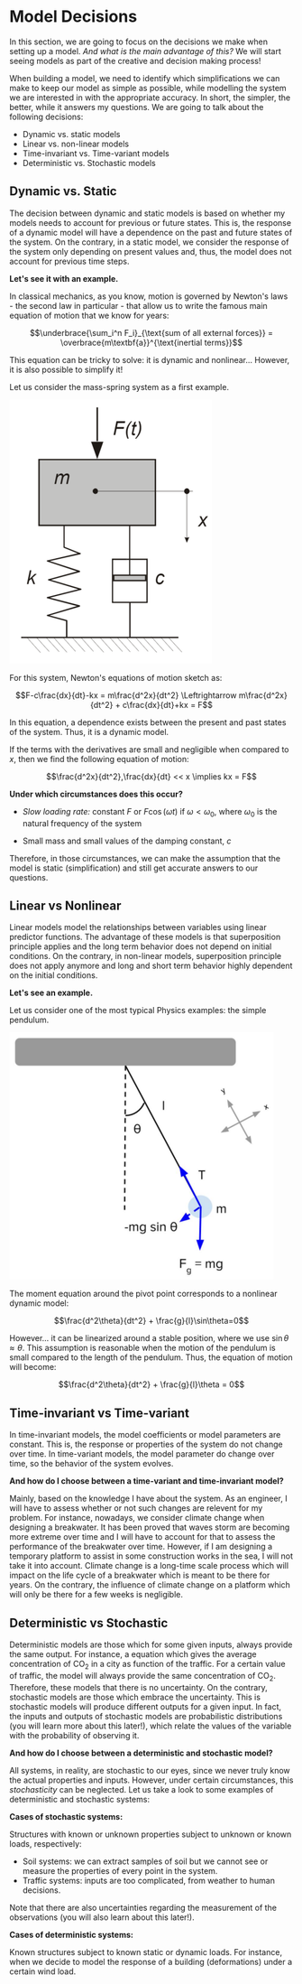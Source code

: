 # Model Decisions

In this section, we are going to focus on the decisions we make when setting up a model. *And what is the main advantage of this?*  We will start seeing models as part of the creative and decision making process!

When building a model, we need to identify which simplifications we can make to keep our model as simple as possible, while modelling the system we are interested in with the appropriate accuracy. In short, the simpler, the better, while it answers my questions. We are going to talk about the following decisions:
- Dynamic vs. static models
- Linear vs. non-linear models
- Time-invariant vs. Time-variant models
- Deterministic vs. Stochastic models

## Dynamic vs. Static

The decision between dynamic and static models is based on whether my models needs to account for previous or future states. This is, the response of a dynamic model will have a dependence on the past and future states of the system. On the contrary, in a static model, we consider the response of the system only depending on present values and, thus, the model does not account for previous time steps.

**Let's see it with an example.**

 In classical mechanics, as you know, motion is governed by Newton's laws - the second law in particular - that allow us to write the famous main equation of motion that we know for years:

$$\underbrace{\sum_i^n F_i}_{\text{sum of all external forces}} = \overbrace{m\textbf{a}}^{\text{inertial terms}}$$

This equation can be tricky to solve: it is dynamic and nonlinear... However, it is also possible to simplify it!

Let us consider the mass-spring system as a first example.

![mass-spring](./figs/modelling/mass-spring-system.png "mass-spring")


For this system, Newton's equations of motion sketch as:

$$F-c\frac{dx}{dt}-kx = m\frac{d^2x}{dt^2} \Leftrightarrow m\frac{d^2x}{dt^2} + c\frac{dx}{dt}+kx = F$$ 

In this equation, a dependence exists between the present and past states of the system. Thus, it is a dynamic model.

If the terms with the derivatives are small and negligible when compared to $x$, then we find the following equation of motion:

$$\frac{d^2x}{dt^2},\frac{dx}{dt} << x \implies kx = F$$

**Under which circumstances does this occur?**

* *Slow loading rate:* constant $F$ or $F\cos(\omega t)$ if $\omega<\omega_0$, where $\omega_0$ is the natural frequency of the system

* Small mass and small values of the damping constant, $c$

Therefore, in those circumstances, we can make the assumption that the model is static (simplification) and still get accurate answers to our questions.

## Linear vs Nonlinear

Linear models model the relationships between variables using linear predictor functions. The advantage of these models is that superposition principle applies and the long term behavior does not depend on initial conditions. On the contrary, in non-linear models, superposition principle does not apply anymore and long and short term behavior highly dependent on the initial conditions.

**Let's see an example.**

Let us consider one of the most typical Physics examples: the simple pendulum. 

![pendulum](./figs/modelling/pendulum.png "pendulum")

The moment equation around the pivot point corresponds to a nonlinear dynamic model:

$$\frac{d^2\theta}{dt^2} + \frac{g}{l}\sin\theta=0$$

However... it can be linearized around a stable position, where we use $\sin\theta \approx \theta$. This assumption is reasonable when the motion of the pendulum is small compared to the length of the pendulum. Thus, the equation of motion will become:

$$\frac{d^2\theta}{dt^2} + \frac{g}{l}\theta = 0$$

## Time-invariant vs Time-variant

In time-invariant models, the model coefficients or model parameters are constant. This is, the response or properties of the system do not change over time. In time-variant models, the model parameter do change over time, so the behavior of the system evolves. 

**And how do I choose between a time-variant and time-invariant model?** 

Mainly, based on the knowledge I have about the system. As an engineer, I will have to assess whether or not such changes are relevent for my problem. For instance, nowadays, we consider climate change when designing a breakwater. It has been proved that waves storm are becoming more extreme over time and I will have to account for that to assess the performance of the breakwater over time. However, if I am designing a temporary platform to assist in some construction works in the sea, I will not take it into account. Climate change is a long-time scale process which will impact on the life cycle of a breakwater which is meant to be there for years. On the contrary, the influence of climate change on a platform which will only be there for a few weeks is negligible.

## Deterministic vs Stochastic

Deterministic models are those which for some given inputs, always provide the same output. For instance, a equation which gives the average concentration of $\text{CO}_2$ in a city as function of the traffic. For a certain value of traffic, the model will always provide the same concentration of $\text{CO}_2$. Therefore, these models that there is no uncertainty. On the contrary, stochastic models are those which embrace the uncertainty. This is stochastic models will produce different outputs for a given input. In fact, the inputs and outputs of stochastic models are probabilistic distributions (you will learn more about this later!), which relate the values of the variable with the probability of observing it.

**And how do I choose between a deterministic and stochastic model?** 

All systems, in reality, are stochastic to our eyes, since we never truly know the actual properties and inputs. However, under certain circumstances, this *stochasticity* can be neglected. Let us take a look to some examples of deterministic and stochastic systems:

**Cases of stochastic systems:**

Structures with known or unknown properties subject to unknown or known loads, respectively:

* Soil systems: we can extract samples of soil but we cannot see or measure the properties of every point in the system.
* Traffic systems: inputs are too complicated, from weather to human decisions.

Note that there are also uncertainties regarding the measurement of the observations (you will also learn about this later!).

**Cases of deterministic systems:**

Known structures subject to known static or dynamic loads. For instance, when we decide to model the response of a building (deformations) under a certain wind load.


